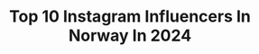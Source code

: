 ---
title: Top 10 Instagram Influencers In Norway In 2024
description: >-
  Find top Instagram influencers in Norway in 2024. Most popular hashtags: #gamer #kl #oslo.
platform: Instagram
hits: 1621
text_top: See the most popular Instagram accounts on inBeat.
text_bottom: Our platform aggregates 1621 Instagram influencers like this in Norway for you to work with.
profiles:
  - username: "agata.galusz"
    fullname: >-
      Agata 🕊
    bio: >-
      ♡︎ photographer mote •barnemote . Vintagelover ~Creative soul🕊️ . Watercolor . Owner @vintage.by.agataphotos
    location: "Norway"
    followers: 7656
    engagement: 461
    commentsToLikes: 0.156850
    id: ck0u60xeb0mba0i19yj6pbtz5
    verified: false
    hashtags: "#barnemote, #littleshabbyy, #sommerkjole, #newbienews"
  - username: "emziatv"
    fullname: >-
      Emzia // Emilie Helgesen
    bio: >-
      🎮🇳🇴 Gamer & Streamer ⚜️Forræder sesong 2 Sponsors: @hyperx @komplettno @monsterenergy 💼: emziatv@gmail.com
    location: "Norway"
    followers: 27584
    engagement: 503
    commentsToLikes: 0.046841
    id: ck0w5vses5ntr0i19ccupy11g
    verified: false
    hashtags: "#hyperxfamily, #ad, #forr, #tv2play"
  - username: "eventyr"
    fullname: >-
      Even Tryggstrand
    bio: >-
      Follow my Adventures Tromsø, Norway🇳🇴 Mail: even.tryggstrand@gmail.com
    location: "Norway"
    followers: 1013539
    engagement: 469
    commentsToLikes: 0.011999
    id: ck0u81gsu678f0i19fkfwnvv4
    verified: false
    hashtags: "#adventure, #hellofrom, #beautifuldestinations, #roamtheplanet"
  - username: "kadustuniverse"
    fullname: >-
      𝕀𝕤𝕒 ☽ 𝕀𝕤𝕒𝕓𝕖𝕝𝕝𝕖 ♌︎ 이사벨
    bio: >-
      ⚔︎ @playstationnorge 𝖠𝗆𝖻𝖺𝗌𝗌𝖺𝖽𝗈𝗋 ⚔︎ 𝖦𝖺𝗆𝗂𝗇𝗀 | 𝖱𝖾𝗇𝗈𝗏𝖺𝗍𝗂𝗇𝗀 | 𝖫𝗂𝖿𝖾𝗌𝗍𝗒𝗅𝖾 ⚔︎ 𝖭𝗈𝗋𝗐𝖺𝗒 | 𝖭𝗈𝗋𝗀𝖾 𝖬𝗒 𝗅𝗂𝗇𝗄𝗌 ⇊
    location: "Norway"
    followers: 55649
    engagement: 693
    commentsToLikes: 0.057060
    id: ck0w16s89htx50i198nvhxdgq
    verified: false
    hashtags: "#gamingislife, #gamerlife, #playstationcommunity, #ps4pro"
  - username: "mariellaksfors"
    fullname: >-
      MARIELL LAKSFORS
    bio: >-
      🌎Mosjøen, Norway 🇳🇴 🌻24 y/o
    location: "Norway"
    followers: 13029
    engagement: 497
    commentsToLikes: 0.104840
    id: ckaos2s48pwl30i78s7t7mwdv
    verified: false
    hashtags: "#makeupcoyote, #beautymakeuplooks, #creativemakeup, #selftaughtmua"
  - username: "johanneshk"
    fullname: >-
      Johannes Høsflot Klæbo
    bio: >-
      27, Skier from Norway🇳🇴 5x Olympic Gold Medalist🥇 9x World Champion gold medalist🥇
    location: "Norway"
    followers: 442076
    engagement: 865
    commentsToLikes: 0.017773
    id: ck15trlgfjjbu0i19lp7n2345
    verified: true
    hashtags: "#lade, #abilica, #kl, #morgendagenshelter"
  - username: "julievlorentzen"
    fullname: >-
      Julie Lorentzen
    bio: >-
      🩷 @milamovement co-founder 💍 @camillalor tiktok: julieevlorentzen (5,3m) youtube: julieandcamilla (1,8m) collab: post@camillalor.no
    location: "Norway"
    followers: 2437053
    engagement: 860
    commentsToLikes: 0.003742
    id: cl48q8qsulx3d0i23cdfdon1f
    verified: false
    hashtags: ""
  - username: "marcuskleveland"
    fullname: >-
      Marcus Kleveland
    bio: >-
      •13x XGames Medalist •2x World Champion •Snapchat ~ marcuzkl99
    location: "Norway"
    followers: 824609
    engagement: 840
    commentsToLikes: 0.005205
    id: ck5bzxnhvs19m0i11w5g22jbo
    verified: true
    hashtags: ""
  - username: "morten.clicks"
    fullname: >-
      Morten Andresen
    bio: >-
      ▪️Norwegian street photograper based in Oslo. ▪️Founder: @streetianity Member: @oslo.spc ▪️Limited edition prints available:
    location: "Norway"
    followers: 29291
    engagement: 559
    commentsToLikes: 0.109374
    id: ck9weu64slulx0j78ahoeome3
    verified: false
    hashtags: "#streetclassics, #photoroom, #eyephotomagazine, #thepictoriallist"
  - username: "samueltanner_"
    fullname: >-
      Samuel Tanner
    bio: >-
      @puma Tokyo 2020 Olympian 🇳🇿 1500m 3:31.34 UW Track Alum
    location: "Norway"
    followers: 8933
    engagement: 915
    commentsToLikes: 0.011540
    id: cl5mcy0ynbsdj0i23d3d402kn
    verified: false
    hashtags: "#yeww, #swipe, #frothing, #ad"
---